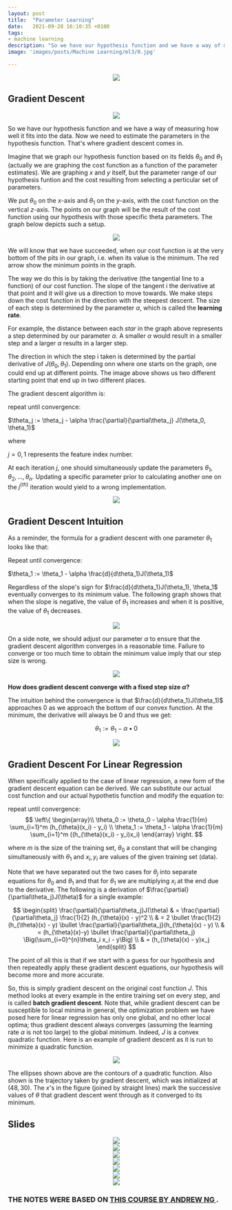 ```yaml
---
layout: post
title:  "Parameter Learning"
date:   2021-09-28 16:10:35 +0100
tags:
- machine learning
description: "So we have our hypothesis function and we have a way of measuring how well it fits into the data. Now we need to estimate the parameters in the hypothesis function. That's where gradient descent comes in."
image: 'images/posts/Machine Learning/ml3/0.jpg'

---
```


<center>
<img src="/images/posts/Machine Learning/ml3/0.jpg">
</center>

## Gradient Descent

<center>
<img src="/images/posts/Machine Learning/ml3/1.png">
</center>

So we have our hypothesis function and we have a way of measuring how well it fits into the data. Now we need to estimate the parameters in the hypothesis function. That's where gradient descent comes in.

Imagine that we graph our hypothesis function based on its fields $\theta_0$ and $\theta_1$ (actually we are graphing the cost function as a function of the parameter estimates). We are graphing $x$ and $y$ itself, but the parameter range of our hypothesis funtion and the cost resulting from selecting a perticular set of parameters.

We put $\theta_0$ on the *x*-axis and $\theta_1$ on the *y*-axis, with the cost function on the vertical *z*-axis. The points on our graph will be the result of the cost function using our hypothesis with those specific theta parameters. The graph below depicts such a setup.

<center>
<img src="/images/posts/Machine Learning/ml3/2.png">
</center>

We will know that we have succeeded, when our cost function is at the very bottom of the pits in our graph, i.e. when its value is the minimum. The red arrow show the minimum points in the graph.

The way we do this is by taking the derivative (the tangential line to a function) of our cost function. The slope of the tangent i the derivative at that point and it will give us a direction to move towards. We make steps down the cost function in the direction with the steepest descent. The size of each step is determined by the parameter $\alpha$, which is called the **learning rate**.

For example, the distance between each *star* in the graph above represents a step determined by our parameter $\alpha$. A smaller $\alpha$ would result in a smaller step and a larger $\alpha$ results in a larger step.

The direction in which the step i taken is determined by the partial derivative of $J (\theta_0, \theta_1)$. Depending onn where one starts on the graph, one could end up at different points. The image above shows us two different starting point that end up in two different places.

The gradient descent algorithm is:


repeat until convergence:

$\theta_j := \theta_j - \alpha \frac{\partial}{\partial\theta_j} J(\theta_0, \theta_1)$

where

$j = 0, 1$ represents the feature index number.

At each iteration $j$, one should simultaneously update the parameters $\theta_1, \theta_2, ..., \theta_n$. Updating a specific parameter prior to calculating another one on the $j^{(th)}$ iteration would yield to a wrong implementation.

<center>
<img src="/images/posts/Machine Learning/ml3/3.png">
</center>

## Gradient Descent Intuition

As a reminder, the formula for a gradient descent with one parameter $\theta_1$ looks like that:

Repeat until convergence:

$\theta_1 := \theta_1 - \alpha \frac{d}{d\theta_1}J(\theta_1)$

Regardless of the slope's sign for $\frac{d}{d\theta_1}J(\theta_1), \theta_1$ eventually converges to its minimum value. The following graph shows that when the slope is negative, the value of $\theta_1$ increases and when it is positive, the value of $\theta_1$ decreases.

<center>
<img src="/images/posts/Machine Learning/ml3/4.png">
</center>

On a side note, we should adjust our parameter $\alpha$ to ensure that the gradient descent algorithm converges in a reasonable time. Failure to converge or too much time to obtain the minimum value imply that our step size is wrong.

<center>
<img src="/images/posts/Machine Learning/ml3/5.png">
</center>

**How does gradient descent converge with a fixed step size $\alpha$?**

The intuition behind the convergence is that $\frac{d}{d\theta_1}J(\theta_1)$ approaches $0$ as we approach the bottom of our convex function. At the minimum, the derivative will always be $0$ and thus we get:

$$\theta_1 := \theta_1 - \alpha \bullet 0$$

<center>
<img src="/images/posts/Machine Learning/ml3/6.png">
</center>

## Gradient Descent For Linear Regression

When specifically applied to the case of linear regression, a new form of the gradient descent equation can be derived. We can substitute our actual cost function and our actual hypothetis function and modify the equation to:

repeat until convergence:
$$
\left\{
     \begin{array}\\
        \theta_0 := \theta_0 - \alpha \frac{1}{m} \sum_{i=1}^m (h_{\theta}(x_i) - y_i) 
        \\
        \theta_1 := \theta_1 - \alpha \frac{1}{m} \sum_{i=1}^m ((h_{\theta}(x_i) - y_i)x_i)
    \end{array}
\right.
$$

where $m$ is the size of the training set, $\theta_0$ a constant that will be changing simultaneously with $\theta_1$ and $x_i, y_i$ are values of the given training set (data).

Note that we have separated out the two cases for $\theta_j$ into separate equations for $\theta_0$ and $\theta_1$ and that for $\theta_1$ we are multiplying $x_i$ at the end due to the derivative. The following is a derivation of $\frac{\partial}{\partial\theta_j}J(\theta)$ for a single example:

$$
\begin{split}
\frac{\partial}{\partial\theta_j}J(\theta) & = \frac{\partial}{\partial\theta_j} \frac{1}{2} (h_{\theta}(x) - y)^2 
    \\
    & = 2 \bullet \frac{1}{2} (h_{\theta}(x) - y) \bullet \frac{\partial}{\partial\theta_j}(h_{\theta}(x) - y)
    \\
    & = (h_{\theta}(x)-y) \bullet \frac{\partial}{\partial\theta_j} \Big(\sum_{i=0}^{n}\theta_i x_i - y\Big)
    \\
    & = (h_{\theta}(x) - y)x_j
\end{split}
$$

The point of all this is that if we start with a guess for our hypothesis and then repeatedly apply these gradient descent equations, our hypothesis will become more and more accurate.

So, this is simply gradient descent on the original cost function $J$. This method looks at every example in the entire training set on every step, and is called **batch gradient descent**. Note that, while gradient descent can be susceptible to local minima in general, the optimization problem we have posed here for linear regression has only one global, and no other local optima; thus gradient descent always converges (assuming the learning rate $\alpha$ is not too large) to the global minimum. Indeed, $J$ is a convex quadratic function. Here is an example of gradient descent as it is run to minimize a quadratic function.

<center>
<img src="/images/posts/Machine Learning/ml3/7.png">
</center>

The ellipses shown above are the contours of a quadratic function. Also shown is the trajectory taken by gradient descent, which was initialized at $(48, 30)$. The $x$'s in the figure (joined by straight lines) mark the successive values of $\theta$ that gradient descent went through as it converged to its minimum.

## Slides

<center>
<img src="/images/posts/Machine Learning/ml3/8.png">
</center>

<center>
<img src="/images/posts/Machine Learning/ml3/9.png">
</center>

<center>
<img src="/images/posts/Machine Learning/ml3/10.png">
</center>

<center>
<img src="/images/posts/Machine Learning/ml3/11.png">
</center>

<center>
<img src="/images/posts/Machine Learning/ml3/12.png">
</center>

<center>
<img src="/images/posts/Machine Learning/ml3/13.png">
</center>

<center>
<img src="/images/posts/Machine Learning/ml3/14.png">
</center>



### THE NOTES WERE BASED ON <a href="https://www.coursera.org/learn/machine-learning"> THIS COURSE BY ANDREW NG </a>.